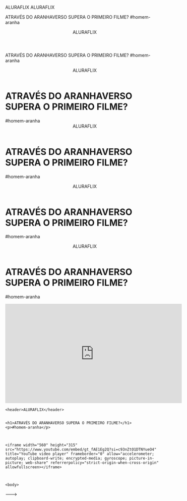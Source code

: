 ALURAFLIX
ALURAFLIX


ATRAVÉS DO ARANHAVERSO SUPERA O PRIMEIRO FILME?
#homem-aranha
<header>ALURAFLIX</header>


ATRAVÉS DO ARANHAVERSO SUPERA O PRIMEIRO FILME?
#homem-aranha
<header>ALURAFLIX</header>


<h1>ATRAVÉS DO ARANHAVERSO SUPERA O PRIMEIRO FILME?</h1>
#homem-aranha
<header>ALURAFLIX</header>


<h1>ATRAVÉS DO ARANHAVERSO SUPERA O PRIMEIRO FILME?</h1>
<p>#homem-aranha</p>
<header>ALURAFLIX</header>


<h1>ATRAVÉS DO ARANHAVERSO SUPERA O PRIMEIRO FILME?</h1>
<p>#homem-aranha</p>
<header>ALURAFLIX</header>


<h1>ATRAVÉS DO ARANHAVERSO SUPERA O PRIMEIRO FILME?</h1>
<p>#homem-aranha</p>



<iframe width="560" height="315" src="https://www.youtube.com/embed/gt_fAE1Eg2Q?si=c93nZtO1DTNYueO4" title="YouTube video player" frameborder="0" allow="accelerometer; autoplay; clipboard-write; encrypted-media; gyroscope; picture-in-picture; web-share" referrerpolicy="strict-origin-when-cross-origin" allowfullscreen></iframe>
<body>

    <header>ALURAFLIX</header>
    
    
    <h1>ATRAVÉS DO ARANHAVERSO SUPERA O PRIMEIRO FILME?</h1>
    <p>#homem-aranha</p>
    
    
    
    <iframe width="560" height="315" src="https://www.youtube.com/embed/gt_fAE1Eg2Q?si=c93nZtO1DTNYueO4" title="YouTube video player" frameborder="0" allow="accelerometer; autoplay; clipboard-write; encrypted-media; gyroscope; picture-in-picture; web-share" referrerpolicy="strict-origin-when-cross-origin" allowfullscreen></iframe>
    
    
    
    <body>
--->
